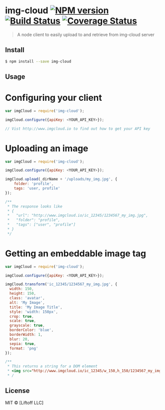 # img-cloud [![NPM version][npm-image]][npm-url] [![Build Status][travis-image]][travis-url] [![Coverage Status][coveralls-image]][coveralls-url]
> A node client to easily upload to and retrieve from img-cloud server


## Install

```sh
$ npm install --save img-cloud
```


## Usage

# Configuring your client
```js
var imgCloud = require('img-cloud');

imgCloud.configure({apiKey: <YOUR_API_KEY>});

// Vist http://www.imgcloud.io to find out how to get your API key 
```

# Uploading an image
```js
var imgCloud = require('img-cloud');

imgCloud.configure({apiKey: <YOUR_API_KEY>});

imgCloud.upload(_dirName + '/uploads/my_img.jpg', {
	folder: 'profile',
	tags: 'user, profile'
});

/**
 * The response looks like
 * {
 *   "url": "http://www.imgcloud.io/ic_12345/1234567_my_img.jpg",
 *   "folder": "profile",
 *   "tags": ["user", "profile"]
 * } 
 */
```

# Getting an embeddable image tag
```js
var imgCloud = require('img-cloud');

imgCloud.configure({apiKey: <YOUR_API_KEY>});

imgCloud.transform('ic_12345/1234567_my_img.jpg', {
  width: 150,
  height: 150,
  class: 'avatar',
  alt: 'My Image',
  title: 'My Image Title',
  style: 'width: 150px',
  crop: true,
  scale: true,
  grayscale: true,
  borderColor: 'blue',
  borderWidth: 1,
  blur: 20,
  sepia: true,
  format: 'png'
});

/**
 * This returns a string for a DOM element
 * <img src="http://www.imgcloud.io/ic_12345/w_150,h_150/1234567_my_img.jpg" width="150" height="150">
 * /
```

## License

MIT © [Liftoff LLC]


[npm-image]: https://badge.fury.io/js/img-cloud.svg
[npm-url]: https://npmjs.org/package/img-cloud
[travis-image]: https://travis-ci.org/img-cloud/node_module.svg
[travis-url]: https://travis-ci.org/img-cloud/node_module
[coveralls-image]: https://coveralls.io/repos/img-cloud/node_module/badge.svg?branch=master&service=github
[coveralls-url]: https://coveralls.io/github/img-cloud/node_module?branch=master

